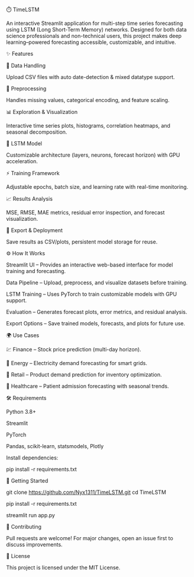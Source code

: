 ⏱️ TimeLSTM

An interactive Streamlit application for multi-step time series forecasting using LSTM (Long Short-Term Memory) networks.
Designed for both data science professionals and non-technical users, this project makes deep learning–powered forecasting accessible, customizable, and intuitive.

✨ Features

📂 Data Handling

Upload CSV files with auto date-detection & mixed datatype support.

🧹 Preprocessing

Handles missing values, categorical encoding, and feature scaling.

📊 Exploration & Visualization

Interactive time series plots, histograms, correlation heatmaps, and seasonal decomposition.

🧠 LSTM Model

Customizable architecture (layers, neurons, forecast horizon) with GPU acceleration.

⚡ Training Framework

Adjustable epochs, batch size, and learning rate with real-time monitoring.

📈 Results Analysis

MSE, RMSE, MAE metrics, residual error inspection, and forecast visualization.

💾 Export & Deployment

Save results as CSV/plots, persistent model storage for reuse.

⚙️ How It Works

Streamlit UI – Provides an interactive web-based interface for model training and forecasting.

Data Pipeline – Upload, preprocess, and visualize datasets before training.

LSTM Training – Uses PyTorch to train customizable models with GPU support.

Evaluation – Generates forecast plots, error metrics, and residual analysis.

Export Options – Save trained models, forecasts, and plots for future use.

🌍 Use Cases

💹 Finance – Stock price prediction (multi-day horizon).

🔌 Energy – Electricity demand forecasting for smart grids.

🛒 Retail – Product demand prediction for inventory optimization.

🏥 Healthcare – Patient admission forecasting with seasonal trends.

🛠️ Requirements

Python 3.8+

Streamlit

PyTorch

Pandas, scikit-learn, statsmodels, Plotly

Install dependencies:

pip install -r requirements.txt


🚀 Getting Started

git clone https://github.com/Nyx1311/TimeLSTM.git
cd TimeLSTM

pip install -r requirements.txt

streamlit run app.py


🤝 Contributing

Pull requests are welcome!
For major changes, open an issue first to discuss improvements.

📜 License

This project is licensed under the MIT License.
 
